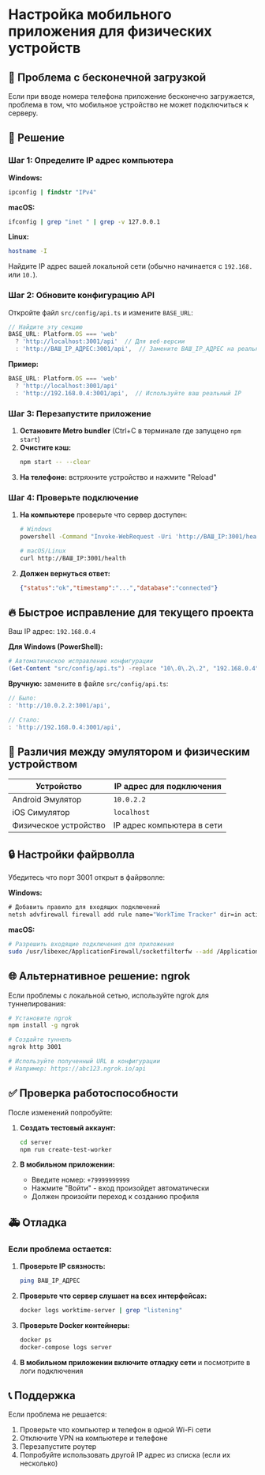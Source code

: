 # Настройка мобильного приложения для физических устройств

## 🚨 Проблема с бесконечной загрузкой

Если при вводе номера телефона приложение бесконечно загружается, проблема в том, что мобильное устройство не может подключиться к серверу.

## 🔧 Решение

### Шаг 1: Определите IP адрес компьютера

**Windows:**
```cmd
ipconfig | findstr "IPv4"
```

**macOS:**
```bash
ifconfig | grep "inet " | grep -v 127.0.0.1
```

**Linux:**
```bash
hostname -I
```

Найдите IP адрес вашей локальной сети (обычно начинается с `192.168.` или `10.`).

### Шаг 2: Обновите конфигурацию API

Откройте файл `src/config/api.ts` и измените `BASE_URL`:

```typescript
// Найдите эту секцию
BASE_URL: Platform.OS === 'web' 
  ? 'http://localhost:3001/api'  // Для веб-версии
  : 'http://ВАШ_IP_АДРЕС:3001/api',  // Замените ВАШ_IP_АДРЕС на реальный IP
```

**Пример:**
```typescript
BASE_URL: Platform.OS === 'web' 
  ? 'http://localhost:3001/api'  
  : 'http://192.168.0.4:3001/api',  // Используйте ваш реальный IP
```

### Шаг 3: Перезапустите приложение

1. **Остановите Metro bundler** (Ctrl+C в терминале где запущено `npm start`)
2. **Очистите кэш:**
   ```bash
   npm start -- --clear
   ```
3. **На телефоне:** встряхните устройство и нажмите "Reload"

### Шаг 4: Проверьте подключение

1. **На компьютере** проверьте что сервер доступен:
   ```bash
   # Windows
   powershell -Command "Invoke-WebRequest -Uri 'http://ВАШ_IP:3001/health' -Method GET"
   
   # macOS/Linux
   curl http://ВАШ_IP:3001/health
   ```

2. **Должен вернуться ответ:**
   ```json
   {"status":"ok","timestamp":"...","database":"connected"}
   ```

## 🔥 Быстрое исправление для текущего проекта

Ваш IP адрес: `192.168.0.4`

**Для Windows (PowerShell):**
```powershell
# Автоматическое исправление конфигурации
(Get-Content "src/config/api.ts") -replace "10\.0\.2\.2", "192.168.0.4" | Set-Content "src/config/api.ts"
```

**Вручную:** замените в файле `src/config/api.ts`:
```typescript
// Было:
: 'http://10.0.2.2:3001/api',

// Стало:
: 'http://192.168.0.4:3001/api',
```

## 📱 Различия между эмулятором и физическим устройством

| Устройство | IP адрес для подключения |
|------------|--------------------------|
| Android Эмулятор | `10.0.2.2` |
| iOS Симулятор | `localhost` |
| Физическое устройство | IP адрес компьютера в сети |

## 🔒 Настройки файрволла

Убедитесь что порт 3001 открыт в файрволле:

**Windows:**
```cmd
# Добавить правило для входящих подключений
netsh advfirewall firewall add rule name="WorkTime Tracker" dir=in action=allow protocol=TCP localport=3001
```

**macOS:**
```bash
# Разрешить входящие подключения для приложения
sudo /usr/libexec/ApplicationFirewall/socketfilterfw --add /Applications/Docker.app
```

## 🌐 Альтернативное решение: ngrok

Если проблемы с локальной сетью, используйте ngrok для туннелирования:

```bash
# Установите ngrok
npm install -g ngrok

# Создайте туннель
ngrok http 3001

# Используйте полученный URL в конфигурации
# Например: https://abc123.ngrok.io/api
```

## ✅ Проверка работоспособности

После изменений попробуйте:

1. **Создать тестовый аккаунт:**
   ```bash
   cd server
   npm run create-test-worker
   ```

2. **В мобильном приложении:**
   - Введите номер: `+79999999999`
   - Нажмите "Войти" - вход произойдет автоматически
   - Должен произойти переход к созданию профиля

## 🚑 Отладка

### Если проблема остается:

1. **Проверьте IP связность:**
   ```bash
   ping ВАШ_IP_АДРЕС
   ```

2. **Проверьте что сервер слушает на всех интерфейсах:**
   ```bash
   docker logs worktime-server | grep "listening"
   ```

3. **Проверьте Docker контейнеры:**
   ```bash
   docker ps
   docker-compose logs server
   ```

4. **В мобильном приложении включите отладку сети** и посмотрите в логи подключения

## 📞 Поддержка

Если проблема не решается:
1. Проверьте что компьютер и телефон в одной Wi-Fi сети
2. Отключите VPN на компьютере и телефоне
3. Перезапустите роутер
4. Попробуйте использовать другой IP адрес из списка (если их несколько) 